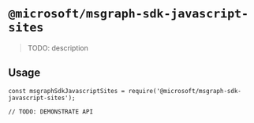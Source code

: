 # `@microsoft/msgraph-sdk-javascript-sites`

> TODO: description

## Usage

```
const msgraphSdkJavascriptSites = require('@microsoft/msgraph-sdk-javascript-sites');

// TODO: DEMONSTRATE API
```

